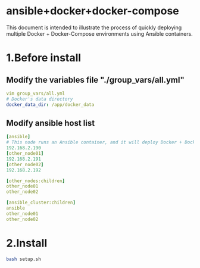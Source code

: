 # ansible+docker+docker-compose
This document is intended to illustrate the process of quickly deploying multiple Docker + Docker-Compose environments using Ansible containers.

# 1.Before install

## Modify the variables file "./group_vars/all.yml"

```yaml
vim group_vars/all.yml
# Docker's data directory
docker_data_dir: /app/docker_data

```

## Modify ansible host list

```yaml
[ansible]   
# This node runs an Ansible container, and it will deploy Docker + Docker Compose on other nodes.
192.168.2.190
[other_node01]  
192.168.2.191
[other_node02] 
192.168.2.192

[other_nodes:children]
other_node01
other_node02

[ansible_cluster:children]
ansible
other_node01
other_node02
```

# 2.Install

```sh
bash setup.sh
```